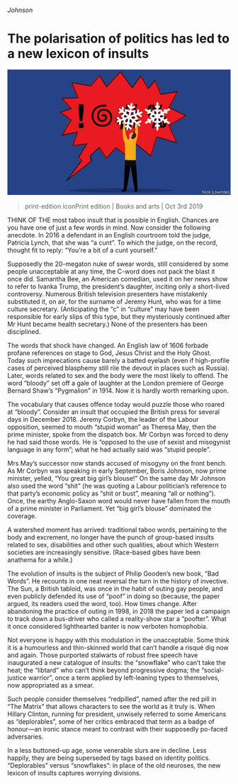 ###### Johnson

# The polarisation of politics has led to a new lexicon of insults 

![image](images/20191005_BKD001_0.jpg) 

> print-edition iconPrint edition | Books and arts | Oct 3rd 2019 

THINK OF THE most taboo insult that is possible in English. Chances are you have one of just a few words in mind. Now consider the following anecdote. In 2016 a defendant in an English courtroom told the judge, Patricia Lynch, that she was “a cunt”. To which the judge, on the record, thought fit to reply: “You’re a bit of a cunt yourself.” 

Supposedly the 20-megaton nuke of swear words, still considered by some people unacceptable at any time, the C-word does not pack the blast it once did. Samantha Bee, an American comedian, used it on her news show to refer to Ivanka Trump, the president’s daughter, inciting only a short-lived controversy. Numerous British television presenters have mistakenly substituted it, on air, for the surname of Jeremy Hunt, who was for a time culture secretary. (Anticipating the “c” in “culture” may have been responsible for early slips of this type, but they mysteriously continued after Mr Hunt became health secretary.) None of the presenters has been disciplined. 

The words that shock have changed. An English law of 1606 forbade profane references on stage to God, Jesus Christ and the Holy Ghost. Today such imprecations cause barely a batted eyelash (even if high-profile cases of perceived blasphemy still rile the devout in places such as Russia). Later, words related to sex and the body were the most likely to offend. The word “bloody” set off a gale of laughter at the London premiere of George Bernard Shaw’s “Pygmalion” in 1914. Now it is hardly worth remarking upon. 

The vocabulary that causes offence today would puzzle those who roared at “bloody”. Consider an insult that occupied the British press for several days in December 2018. Jeremy Corbyn, the leader of the Labour opposition, seemed to mouth “stupid woman” as Theresa May, then the prime minister, spoke from the dispatch box. Mr Corbyn was forced to deny he had said those words. He is “opposed to the use of sexist and misogynist language in any form”; what he had actually said was “stupid people”. 

Mrs May’s successor now stands accused of misogyny on the front bench. As Mr Corbyn was speaking in early September, Boris Johnson, now prime minister, yelled, “You great big girl’s blouse!” On the same day Mr Johnson also used the word “shit” (he was quoting a Labour politician’s reference to that party’s economic policy as “shit or bust”, meaning “all or nothing”). Once, the earthy Anglo-Saxon word would never have fallen from the mouth of a prime minister in Parliament. Yet “big girl’s blouse” dominated the coverage. 

A watershed moment has arrived: traditional taboo words, pertaining to the body and excrement, no longer have the punch of group-based insults related to sex, disabilities and other such qualities, about which Western societies are increasingly sensitive. (Race-based gibes have been anathema for a while.) 

The evolution of insults is the subject of Philip Gooden’s new book, “Bad Words”. He recounts in one neat reversal the turn in the history of invective. The Sun, a British tabloid, was once in the habit of outing gay people, and even publicly defended its use of “poof” in doing so (because, the paper argued, its readers used the word, too). How times change. After abandoning the practice of outing in 1998, in 2018 the paper led a campaign to track down a bus-driver who called a reality-show star a “poofter”. What it once considered lighthearted banter is now verboten homophobia. 

Not everyone is happy with this modulation in the unacceptable. Some think it is a humourless and thin-skinned world that can’t handle a risqué dig now and again. Those purported stalwarts of robust free speech have inaugurated a new catalogue of insults: the “snowflake” who can’t take the heat; the “libtard” who can’t think beyond progressive dogma; the “social-justice warrior”, once a term applied by left-leaning types to themselves, now appropriated as a smear. 

Such people consider themselves “redpilled”, named after the red pill in “The Matrix” that allows characters to see the world as it truly is. When Hillary Clinton, running for president, unwisely referred to some Americans as “deplorables”, some of her critics embraced that term as a badge of honour—an ironic stance meant to contrast with their supposedly po-faced adversaries. 

In a less buttoned-up age, some venerable slurs are in decline. Less happily, they are being superseded by tags based on identity politics. “Deplorables” versus “snowflakes”: in place of the old neuroses, the new lexicon of insults captures worrying divisions. 

